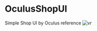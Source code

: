# OculusShopUI
Simple Shop UI by Oculus reference
![vr](https://user-images.githubusercontent.com/94337419/198017968-85495bfc-a538-46ae-9652-95ce41f9da97.png)
